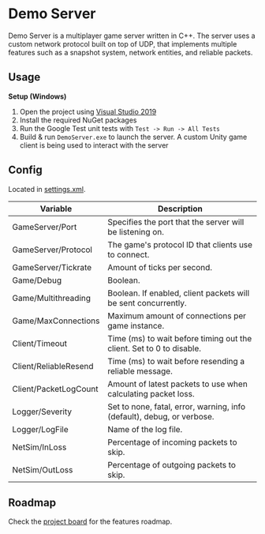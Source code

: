 # Demo Server

Demo Server is a multiplayer game server written in C++. The server uses a custom network protocol built on top of UDP, that implements multiple features such as a snapshot system, network entities, and reliable packets.

## Usage

**Setup (Windows)**

1. Open the project using [Visual Studio 2019](https://visualstudio.microsoft.com)
2. Install the required NuGet packages
3. Run the Google Test unit tests with `Test -> Run -> All Tests`
4. Build & run `DemoServer.exe` to launch the server. A custom Unity game client is being used to interact with the server

## Config

Located in [settings.xml](settings.xml).

| Variable               | Description                                                             |
|------------------------|-------------------------------------------------------------------------|
| GameServer/Port        | Specifies the port that the server will be listening on.                |
| GameServer/Protocol    | The game's protocol ID that clients use to connect.                     |
| GameServer/Tickrate    | Amount of ticks per second.                                             |
| Game/Debug             | Boolean.                                                                |
| Game/Multithreading    | Boolean. If enabled, client packets will be sent concurrently.          |
| Game/MaxConnections    | Maximum amount of connections per game instance.                        |
| Client/Timeout         | Time (ms) to wait before timing out the client. Set to 0 to disable.    |
| Client/ReliableResend  | Time (ms) to wait before resending a reliable message.                  |
| Client/PacketLogCount  | Amount of latest packets to use when calculating packet loss.           |
| Logger/Severity        | Set to none, fatal, error, warning, info (default), debug, or verbose.  |
| Logger/LogFile         | Name of the log file.                                                   |
| NetSim/InLoss          | Percentage of incoming packets to skip.                                 |
| NetSim/OutLoss         | Percentage of outgoing packets to skip.                                 |

## Roadmap

Check the [project board](https://github.com/Blacklock/demo-server/projects/1) for the features roadmap.
